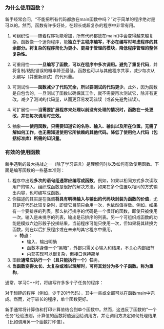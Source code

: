 ### 为什么使用函数？
新手经常会问，“不能把所有代码都放在main函数中吗？”对于简单的程序绝对是可以的。然而，函数有许多好处，在超长或超复杂的程序中非常有用。

1. 可组织性——随着程序功能增加，所有代码都放在main()中会变得越来越复杂。函数像一个迷你程序，能**独立于主程序编写，不必在编写时考虑程序的其余部分。将复杂的程序简化为更小、更易于管理的模块，降低程序管理的整体复杂性。**
    
2. 可重用性——**一旦编写了函数，可以在程序中多次调用。避免了重复代码**，并将复制/粘贴错误的概率降至最低。函数也可以与其他程序共享，减少每次从头编写（并重新测试）的代码量。
    
3. 可测试性——**函数减少了代码冗余，所以要测试的代码更少**。此外，因为函数是自包含的，一旦测试了函数以确保其工作，就不需要再次测试它，除非有更改。减少了测试的代码量，从而更容易发现错误（或首先避免错误）。
    
4. 可扩展性——**当需要扩展程序来处理以前没有处理的情况时，函数在一处更改，并在每次调用时生效。**
    
5. 抽象——**使用函数，只需要知道它的名称、输入、输出以及所在位置。无需了解如何工作，也无需知道使用它所依赖的其他代码。降低了使用他人代码（包括标准库）所需的知识量。**

### 有效的使用函数

新手遇到的最大挑战之一（除了学习语言）是理解何时以及如何有效使用函数。下面是编写函数的一些基本准则：

1. 程序中出现**多次的语句组通常应编写成函数**。例如，如果以相同方式多次读取用户的输入，组织成函数是很好的解决方法。如果在多个位置以相同的方式输出内容，也可编写成函数。
2. 你描述的其实是在强调**将具有明确输入与输出的代码块封装为函数的价值**，尤其是在代码比较复杂时，即使它目前只会用一次，也依然值得做。例如，如果有一个要排序的列表，那么执行排序的代码是一个很好的函数，即使只被使用一次。输入是未排序的列表，输出是已排序的列表。另一个可组织成函数的功能是模拟六边形骰子投掷结果。当前程序可能只使用一次，但如果将其转换为函数，则在以后扩展程序或在未来的其它程序中重用。
	- **特点**：
		- 输入、输出明确
		- 函数本身像一个“黑箱”，外部只需关心输入和结果，不关心内部细节
		- 内部实现可以很复杂，但接口保持简单
3. 函数**通常应执行一个（且只能执行一个）任**务。
4. **当函数变得太长、太复杂或难以理解时，可将其划分为多个子函数。称为重构**。

通常，学习C++时，将编写许多多个子任务的程序：

对于琐碎的程序（例如，少于20行代码），其中一些或全部可以在函数main中完成。然而，对于较长的程序，单个函数更好。

新手通常将计算值和打印计算值结合到单个函数中。然而，这违反了函数的“一个任务”经验法则。计算值的函数将值返回给调用方，并让调用方决定如何处理结果（比如调用另一个函数打印值）。